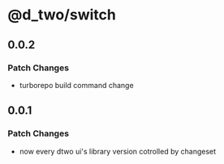 # @d_two/switch

## 0.0.2

### Patch Changes

- turborepo build command change

## 0.0.1

### Patch Changes

- now every dtwo ui's library version cotrolled by changeset
